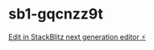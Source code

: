 # sb1-gqcnzz9t

[Edit in StackBlitz next generation editor ⚡️](https://stackblitz.com/~/github.com/Clarence-pan/sb1-gqcnzz9t)